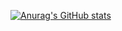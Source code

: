 [![Anurag's GitHub stats](https://github-readme-stats.vercel.app/api?username=AjloriaCodex)](https://github.com/anuraghazra/github-readme-stats)
